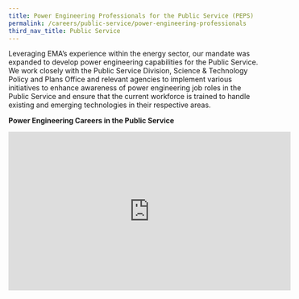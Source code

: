 ```yaml
---
title: Power Engineering Professionals for the Public Service (PEPS)
permalink: /careers/public-service/power-engineering-professionals
third_nav_title: Public Service
---
```

Leveraging EMA’s experience within the energy sector, our mandate was expanded to develop power engineering capabilities for the Public Service. We work closely with the Public Service Division, Science & Technology Policy and Plans Office and relevant agencies to implement various initiatives to enhance awareness of power engineering job roles in the Public Service and ensure that the current workforce is trained to handle existing and emerging technologies in their respective areas.

**Power Engineering Careers in the Public Service**  
<iframe width="560" height="315" src="https://www.youtube.com/embed/1QZrW_t02oY" frameborder="0" allowfullscreen=""></iframe>
